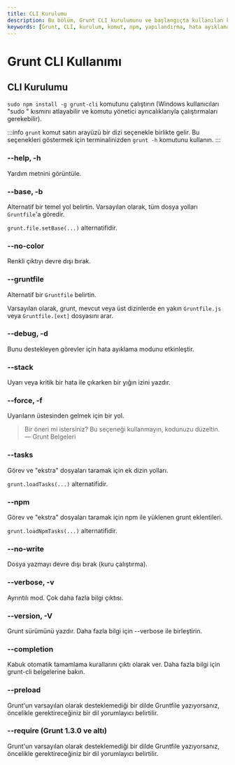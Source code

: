 ```yaml
---
title: CLI Kurulumu
description: Bu bölüm, Grunt CLI kurulumunu ve başlangıçta kullanılan komutların açıklamalarını sunar. Grunt CLI ile çalışma seçeneklerini doğru bir şekilde anlamak, projelerinizin verimliliğini artıracaktır.
keywords: [Grunt, CLI, kurulum, komut, npm, yapılandırma, hata ayıklama]
---
```


# Grunt CLI Kullanımı

## CLI Kurulumu

`sudo npm install -g grunt-cli` komutunu çalıştırın (Windows kullanıcıları "sudo " kısmını atlayabilir ve komutu yönetici ayrıcalıklarıyla çalıştırmaları gerekebilir).

:::info
`grunt` komut satırı arayüzü bir dizi seçenekle birlikte gelir. Bu seçenekleri göstermek için terminalinizden `grunt -h` komutunu kullanın.
:::

### --help, -h

Yardım metnini görüntüle.

### --base, -b

Alternatif bir temel yol belirtin. Varsayılan olarak, tüm dosya yolları `Gruntfile`'a göredir.

`grunt.file.setBase(...)` alternatifidir.

### --no-color

Renkli çıktıyı devre dışı bırak.

### --gruntfile

Alternatif bir `Gruntfile` belirtin.

Varsayılan olarak, grunt, mevcut veya üst dizinlerde en yakın `Gruntfile.js` veya `Gruntfile.[ext]` dosyasını arar.

### --debug, -d

Bunu destekleyen görevler için hata ayıklama modunu etkinleştir.

### --stack

Uyarı veya kritik bir hata ile çıkarken bir yığın izini yazdır.

### --force, -f

Uyarıların üstesinden gelmek için bir yol.

> Bir öneri mi istersiniz? Bu seçeneği kullanmayın, kodunuzu düzeltin.  
> — Grunt Belgeleri

### --tasks

Görev ve "ekstra" dosyaları taramak için ek dizin yolları.

`grunt.loadTasks(...)` alternatifidir.

### --npm

Görev ve "ekstra" dosyaları taramak için npm ile yüklenen grunt eklentileri.

`grunt.loadNpmTasks(...)` alternatifidir.

### --no-write

Dosya yazmayı devre dışı bırak (kuru çalıştırma).

### --verbose, -v

Ayrıntılı mod. Çok daha fazla bilgi çıktısı.

### --version, -V

Grunt sürümünü yazdır. Daha fazla bilgi için --verbose ile birleştirin.

### --completion

Kabuk otomatik tamamlama kurallarını çıktı olarak ver. Daha fazla bilgi için grunt-cli belgelerine bakın.

### --preload

Grunt'un varsayılan olarak desteklemediği bir dilde Gruntfile yazıyorsanız, öncelikle gerektireceğiniz bir dil yorumlayıcı belirtilir.

### --require (Grunt 1.3.0 ve altı)

Grunt'un varsayılan olarak desteklemediği bir dilde Gruntfile yazıyorsanız, öncelikle gerektireceğiniz bir dil yorumlayıcı belirtilir.